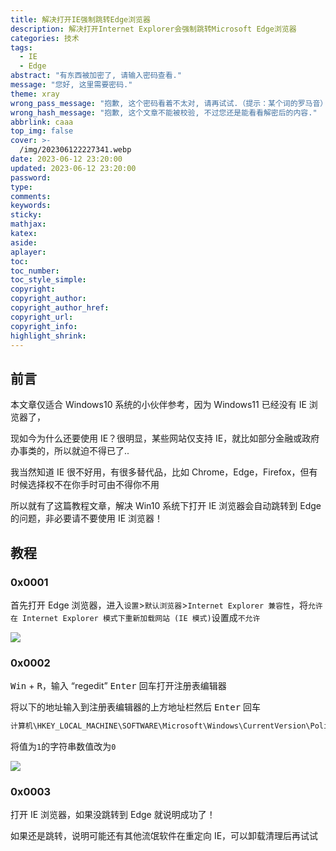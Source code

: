 ```yaml
---
title: 解决打开IE强制跳转Edge浏览器
description: 解决打开Internet Explorer会强制跳转Microsoft Edge浏览器
categories: 技术
tags:
  - IE
  - Edge
abstract: "有东西被加密了, 请输入密码查看."
message: "您好, 这里需要密码."
theme: xray
wrong_pass_message: "抱歉, 这个密码看着不太对, 请再试试.（提示：某个词的罗马音）"
wrong_hash_message: "抱歉, 这个文章不能被校验, 不过您还是能看看解密后的内容."
abbrlink: caaa
top_img: false
cover: >-
  /img/202306122227341.webp
date: 2023-06-12 23:20:00
updated: 2023-06-12 23:20:00
password:
type:
comments:
keywords:
sticky:
mathjax:
katex:
aside:
aplayer:
toc:
toc_number:
toc_style_simple:
copyright:
copyright_author:
copyright_author_href:
copyright_url:
copyright_info:
highlight_shrink:
---
```


## 前言

本文章仅适合 Windows10 系统的小伙伴参考，因为 Windows11 已经没有 IE 浏览器了，

现如今为什么还要使用 IE？很明显，某些网站仅支持 IE，就比如部分金融或政府办事类的，所以就迫不得已了..

我当然知道 IE 很不好用，有很多替代品，比如 Chrome，Edge，Firefox，但有时候选择权不在你手时可由不得你不用

所以就有了这篇教程文章，解决 Win10 系统下打开 IE 浏览器会自动跳转到 Edge 的问题，非必要请不要使用 IE 浏览器！

## 教程

### 0x0001

首先打开 Edge 浏览器，进入`设置`>`默认浏览器`>`Internet Explorer 兼容性`，将`允许在 Internet Explorer 模式下重新加载网站 (IE 模式)`设置成`不允许`

![](/img/202306122317010.webp)

### 0x0002

<kbd>Win</kbd> + <kbd>R</kbd>，输入 “regedit” <kbd>Enter</kbd> 回车打开注册表编辑器

将以下的地址输入到注册表编辑器的上方地址栏然后 <kbd>Enter</kbd> 回车

```markdown
计算机\HKEY_LOCAL_MACHINE\SOFTWARE\Microsoft\Windows\CurrentVersion\Policies\Ext\CLSID
```

将值为`1`的字符串数值改为`0`

![](/img/202306122319584.webp)

### 0x0003

打开 IE 浏览器，如果没跳转到 Edge 就说明成功了！

如果还是跳转，说明可能还有其他流氓软件在重定向 IE，可以卸载清理后再试试
